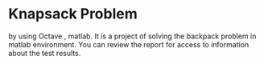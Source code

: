 # Knapsack Problem 
 by using Octave , matlab.
It is a project of solving the backpack problem in matlab environment. 
You can review the report for access to information about the test results.